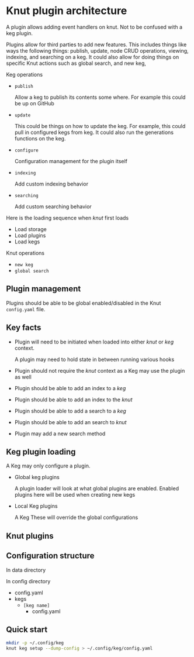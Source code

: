# Knut plugin architecture

A plugin allows adding event handlers on knut. Not to be confused with a keg plugin.

Plugins allow for third parties to add new features. This includes things like ways the following things: publish, update, node CRUD operations, viewing, indexing, and searching on a keg. It could also allow for doing things on specific Knut actions such as global search, and new keg,

Keg operations

- `publish`

  Allow a keg to publish its contents some where. For example this could be up on GitHub

- `update`

  This could be things on how to update the keg. For example, this could pull in configured kegs from keg. It could also run the generations functions on the keg.

- `configure`

  Configuration management for the plugin itself

- `indexing`

  Add custom indexing behavior

- `searching`

  Add custom searching behavior

Here is the loading sequence when _knut_ first loads

- Load storage
- Load plugins
- Load kegs

Knut operations

- `new keg`
- `global search`

## Plugin management

Plugins should be able to be global enabled/disabled in the Knut `config.yaml` file.

## Key facts

- Plugin will need to be initiated when loaded into either _knut_ or _keg_ context.

  A plugin may need to hold state in between running various hooks

- Plugin should not require the _knut_ context as a Keg may use the plugin as well
- Plugin should be able to add an index to a _keg_
- Plugin should be able to add an index to the _knut_
- Plugin should be able to add a search to a _keg_
- Plugin should be able to add an search to _knut_
- Plugin may add a new search method

## Keg plugin loading

A Keg may only configure a plugin.

- Global keg plugins

  A plugin loader will look at what global plugins are enabled. Enabled plugins here will be used when creating new kegs

- Local Keg plugins

  A Keg
  These will override the global configurations

## Knut plugins

## Configuration structure

In data directory

In config directory

- config.yaml
- kegs
  - `[keg name]`
    - config.yaml

## Quick start

```sh
mkdir -p ~/.config/keg
knut keg setup --dump-config > ~/.config/keg/config.yaml
```

